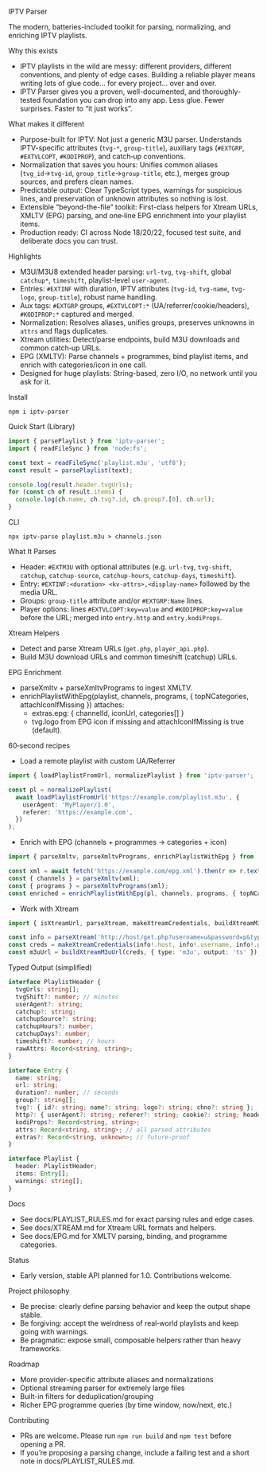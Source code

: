 IPTV Parser

The modern, batteries-included toolkit for parsing, normalizing, and enriching IPTV playlists.

Why this exists
- IPTV playlists in the wild are messy: different providers, different conventions, and plenty of edge cases. Building a reliable player means writing lots of glue code… for every project… over and over.
- IPTV Parser gives you a proven, well-documented, and thoroughly-tested foundation you can drop into any app. Less glue. Fewer surprises. Faster to “it just works”.

What makes it different
- Purpose-built for IPTV: Not just a generic M3U parser. Understands IPTV-specific attributes (`tvg-*`, `group-title`), auxiliary tags (`#EXTGRP`, `#EXTVLCOPT`, `#KODIPROP`), and catch‑up conventions.
- Normalization that saves you hours: Unifies common aliases (`tvg_id`→`tvg-id`, `group_title`→`group-title`, etc.), merges group sources, and prefers clean names.
- Predictable output: Clear TypeScript types, warnings for suspicious lines, and preservation of unknown attributes so nothing is lost.
- Extensible “beyond-the-file” toolkit: First-class helpers for Xtream URLs, XMLTV (EPG) parsing, and one‑line EPG enrichment into your playlist items.
- Production ready: CI across Node 18/20/22, focused test suite, and deliberate docs you can trust.

Highlights
- M3U/M3U8 extended header parsing: `url-tvg`, `tvg-shift`, global `catchup*`, `timeshift`, playlist-level `user-agent`.
- Entries: `#EXTINF` with duration, IPTV attributes (`tvg-id`, `tvg-name`, `tvg-logo`, `group-title`), robust name handling.
- Aux tags: `#EXTGRP` groups, `#EXTVLCOPT:*` (UA/referrer/cookie/headers), `#KODIPROP:*` captured and merged.
- Normalization: Resolves aliases, unifies groups, preserves unknowns in `attrs` and flags duplicates.
- Xtream utilities: Detect/parse endpoints, build M3U downloads and common catch‑up URLs.
- EPG (XMLTV): Parse channels + programmes, bind playlist items, and enrich with categories/icon in one call.
- Designed for huge playlists: String-based, zero I/O, no network until you ask for it.

Install
```
npm i iptv-parser
```

Quick Start (Library)
```ts
import { parsePlaylist } from 'iptv-parser';
import { readFileSync } from 'node:fs';

const text = readFileSync('playlist.m3u', 'utf8');
const result = parsePlaylist(text);

console.log(result.header.tvgUrls);
for (const ch of result.items) {
  console.log(ch.name, ch.tvg?.id, ch.group?.[0], ch.url);
}
```

CLI
```
npx iptv-parse playlist.m3u > channels.json
```

What It Parses
- Header: `#EXTM3U` with optional attributes (e.g. `url-tvg`, `tvg-shift`, `catchup`, `catchup-source`, `catchup-hours`, `catchup-days`, `timeshift`).
- Entry: `#EXTINF:<duration> <kv-attrs>,<display-name>` followed by the media URL.
- Groups: `group-title` attribute and/or `#EXTGRP:Name` lines.
- Player options: lines `#EXTVLCOPT:key=value` and `#KODIPROP:key=value` before the URL; merged into `entry.http` and `entry.kodiProps`.

Xtream Helpers
- Detect and parse Xtream URLs (`get.php`, `player_api.php`).
- Build M3U download URLs and common timeshift (catchup) URLs.

EPG Enrichment
- parseXmltv + parseXmltvPrograms to ingest XMLTV.
- enrichPlaylistWithEpg(playlist, channels, programs, { topNCategories, attachIconIfMissing }) attaches:
  - extras.epg: { channelId, iconUrl, categories[] }
  - tvg.logo from EPG icon if missing and attachIconIfMissing is true (default).

60‑second recipes
- Load a remote playlist with custom UA/Referrer
```ts
import { loadPlaylistFromUrl, normalizePlaylist } from 'iptv-parser';

const pl = normalizePlaylist(
  await loadPlaylistFromUrl('https://example.com/playlist.m3u', {
    userAgent: 'MyPlayer/1.0',
    referer: 'https://example.com',
  })
);
```

- Enrich with EPG (channels + programmes → categories + icon)
```ts
import { parseXmltv, parseXmltvPrograms, enrichPlaylistWithEpg } from 'iptv-parser';

const xml = await fetch('https://example.com/epg.xml').then(r => r.text());
const { channels } = parseXmltv(xml);
const { programs } = parseXmltvPrograms(xml);
const enriched = enrichPlaylistWithEpg(pl, channels, programs, { topNCategories: 5 });
```

- Work with Xtream
```ts
import { isXtreamUrl, parseXtream, makeXtreamCredentials, buildXtreamM3uUrl } from 'iptv-parser';

const info = parseXtream('http://host/get.php?username=u&password=p&type=m3u&output=ts');
const creds = makeXtreamCredentials(info!.host, info!.username, info!.password);
const m3uUrl = buildXtreamM3uUrl(creds, { type: 'm3u', output: 'ts' });
```

Typed Output (simplified)
```ts
interface PlaylistHeader {
  tvgUrls: string[];
  tvgShift?: number; // minutes
  userAgent?: string;
  catchup?: string;
  catchupSource?: string;
  catchupHours?: number;
  catchupDays?: number;
  timeshift?: number; // hours
  rawAttrs: Record<string, string>;
}

interface Entry {
  name: string;
  url: string;
  duration?: number; // seconds
  group?: string[];
  tvg?: { id?: string; name?: string; logo?: string; chno?: string };
  http?: { userAgent?: string; referer?: string; cookie?: string; headers?: Record<string, string> };
  kodiProps?: Record<string, string>;
  attrs: Record<string, string>; // all parsed attributes
  extras?: Record<string, unknown>; // future-proof
}

interface Playlist {
  header: PlaylistHeader;
  items: Entry[];
  warnings: string[];
}
```

Docs
- See docs/PLAYLIST_RULES.md for exact parsing rules and edge cases.
- See docs/XTREAM.md for Xtream URL formats and helpers.
- See docs/EPG.md for XMLTV parsing, binding, and programme categories.

Status
- Early version, stable API planned for 1.0. Contributions welcome.

Project philosophy
- Be precise: clearly define parsing behavior and keep the output shape stable.
- Be forgiving: accept the weirdness of real‑world playlists and keep going with warnings.
- Be pragmatic: expose small, composable helpers rather than heavy frameworks.

Roadmap
- More provider-specific attribute aliases and normalizations
- Optional streaming parser for extremely large files
- Built-in filters for deduplication/grouping
- Richer EPG programme queries (by time window, now/next, etc.)

Contributing
- PRs are welcome. Please run `npm run build` and `npm test` before opening a PR.
- If you’re proposing a parsing change, include a failing test and a short note in docs/PLAYLIST_RULES.md.
